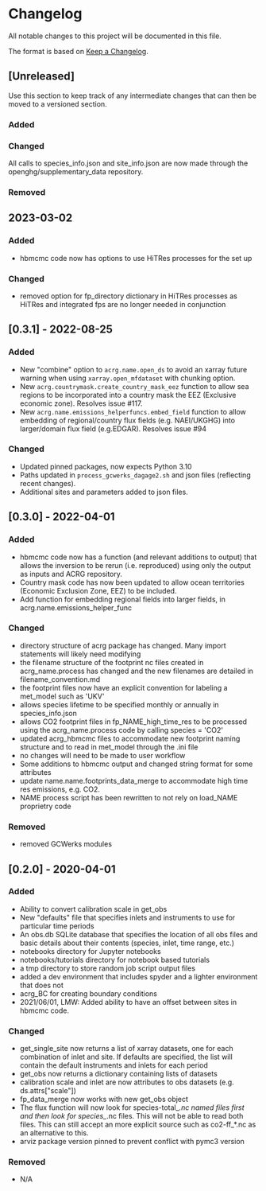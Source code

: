 # Changelog
All notable changes to this project will be documented in this file.

The format is based on [Keep a Changelog](https://keepachangelog.com/en/1.0.0/).

## [Unreleased]
Use this section to keep track of any intermediate changes that can then be moved to a versioned section.

### Added

### Changed

All calls to species_info.json and site_info.json are now made through the openghg/supplementary_data repository.

### Removed

## 2023-03-02
### Added
- hbmcmc code now has options to use HiTRes processes for the set up
 
### Changed
- removed option for fp_directory dictionary in HiTRes processes as HiTRes and integrated fps are no longer needed in conjunction


## [0.3.1] - 2022-08-25
### Added

- New "combine" option to `acrg.name.open_ds` to avoid an xarray future warning when using `xarray.open_mfdataset` with chunking option.
- New `acrg.countrymask.create_country_mask_eez` function to allow sea regions to be incorporated into a country mask the EEZ (Exclusive economic zone). Resolves issue #117.
- New `acrg.name.emissions_helperfuncs.embed_field` function to allow embedding of regional/country flux fields (e.g. NAEI/UKGHG) into larger/domain flux field (e.g.EDGAR). Resolves issue #94

### Changed

- Updated pinned packages, now expects Python 3.10
- Paths updated in `process_gcwerks_dagage2.sh` and json files (reflecting recent changes).
- Additional sites and parameters added to json files.


## [0.3.0] - 2022-04-01
### Added
- hbmcmc code now has a function (and relevant additions to output) that allows the inversion to be rerun (i.e. reproduced)
  using only the output as inputs and ACRG repository.
- Country mask code has now been updated to allow ocean territories (Economic Exclusion Zone, EEZ) to be included.
- Add function for embedding regional fields into larger fields, in acrg.name.emissions_helper_func

### Changed
- directory structure of acrg package has changed. Many import statements will likely need modifying
- the filename structure of the footprint nc files created in acrg_name.process has changed and the new filenames are detailed in filename_convention.md
- the footprint files now have an explicit convention for labeling a met_model such as 'UKV'
- allows species lifetime to be specified monthly or annually in species_info.json
- allows CO2 footprint files in fp_NAME_high_time_res to be processed using the acrg_name.process code by calling species = 'CO2'
- updated acrg_hbmcmc files to accommodate new footprint naming structure and to read in met_model through the .ini file
- no changes will need to be made to user workflow
- Some additions to hbmcmc output and changed string format for some attributes
- update name.name.footprints_data_merge to accommodate high time res emissions, e.g. CO2.
- NAME process script has been rewritten to not rely on load_NAME proprietry code

### Removed
- removed GCWerks modules


## [0.2.0] - 2020-04-01
### Added
- Ability to convert calibration scale in get_obs
- New "defaults" file that specifies inlets and instruments to use for particular time periods
- An obs.db SQLite database that specifies the location of all obs files and basic details about their contents (species, inlet, time range, etc.)
- notebooks directory for Jupyter notebooks
- notebooks/tutorials directory for notebook based tutorials
- a tmp directory to store random job script output files
- added a dev environment that includes spyder and a lighter environment that does not
- acrg_BC for creating boundary conditions
- 2021/06/01, LMW: Added ability to have an offset between sites in hbmcmc code. 


### Changed
- get_single_site now returns a list of xarray datasets, one for each combination of inlet and site. If defaults are specified, the list will contain the default instruments and inlets for each period
- get_obs now returns a dictionary containing lists of datasets
- calibration scale and inlet are now attributes to obs datasets (e.g. ds.attrs["scale"])
- fp_data_merge now works with new get_obs object
- The flux function will now look for species-total_*.nc named files first and then look for species_*.nc files. This will not be able to read both files. This can still accept an more explicit source such as co2-ff_*.nc as an alternative to this. 
- arviz package version pinned to prevent conflict with pymc3 version

### Removed
- N/A
